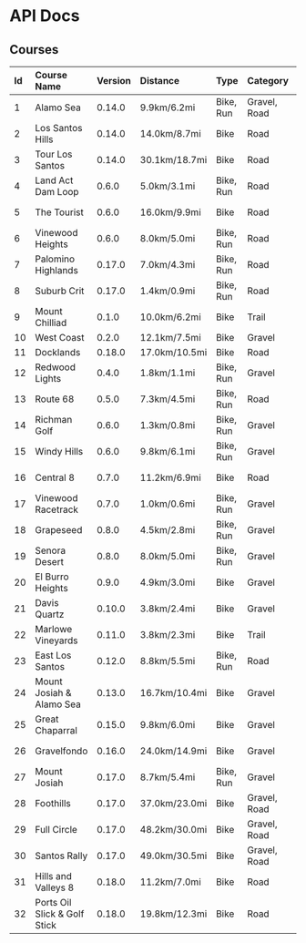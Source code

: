 # API Docs
## Courses

| Id   | Course Name                  | Version | Distance      | Type      | Category     | Fit File Status |
| :--- | :--------------------------- | :------ | :------------ | :-------- | :----------- | :-------------- |
| 1    | Alamo Sea                    | 0.14.0  | 9.9km/6.2mi   | Bike, Run | Gravel, Road | Not Recorded    |
| 2    | Los Santos Hills             | 0.14.0  | 14.0km/8.7mi  | Bike      | Road         | Not Recorded    |
| 3    | Tour Los Santos              | 0.14.0  | 30.1km/18.7mi | Bike      | Road         | Not Recorded    |
| 4    | Land Act Dam Loop            | 0.6.0   | 5.0km/3.1mi   | Bike, Run | Road         | Not Recorded    |
| 5    | The Tourist                  | 0.6.0   | 16.0km/9.9mi  | Bike      | Road         | Not Recorded    |
| 6    | Vinewood Heights             | 0.6.0   | 8.0km/5.0mi   | Bike, Run | Road         | Not Recorded    |
| 7    | Palomino Highlands           | 0.17.0  | 7.0km/4.3mi   | Bike, Run | Road         | Not Recorded    |
| 8    | Suburb Crit                  | 0.17.0  | 1.4km/0.9mi   | Bike, Run | Road         | Not Recorded    |
| 9    | Mount Chilliad               | 0.1.0   | 10.0km/6.2mi  | Bike      | Trail        | Not Recorded    |
| 10   | West Coast                   | 0.2.0   | 12.1km/7.5mi  | Bike      | Gravel       | Completed       |
| 11   | Docklands                    | 0.18.0  | 17.0km/10.5mi | Bike      | Road         | Completed       |
| 12   | Redwood Lights               | 0.4.0   | 1.8km/1.1mi   | Bike, Run | Gravel       | Completed       |
| 13   | Route 68                     | 0.5.0   | 7.3km/4.5mi   | Bike, Run | Road         | Not Recorded    |
| 14   | Richman Golf                 | 0.6.0   | 1.3km/0.8mi   | Bike, Run | Gravel       | Not Recorded    |
| 15   | Windy Hills                  | 0.6.0   | 9.8km/6.1mi   | Bike, Run | Gravel       | Completed       |
| 16   | Central 8                    | 0.7.0   | 11.2km/6.9mi  | Bike      | Road         | Not Recorded    |
| 17   | Vinewood Racetrack           | 0.7.0   | 1.0km/0.6mi   | Bike, Run | Gravel       | Completed       |
| 18   | Grapeseed                    | 0.8.0   | 4.5km/2.8mi   | Bike, Run | Gravel       | Completed       |
| 19   | Senora Desert                | 0.8.0   | 8.0km/5.0mi   | Bike, Run | Gravel       | Completed       |
| 20   | El Burro Heights             | 0.9.0   | 4.9km/3.0mi   | Bike      | Gravel       | Completed       |
| 21   | Davis Quartz                 | 0.10.0  | 3.8km/2.4mi   | Bike      | Gravel       | Completed       |
| 22   | Marlowe Vineyards            | 0.11.0  | 3.8km/2.3mi   | Bike      | Trail        | Not Recorded    |
| 23   | East Los Santos              | 0.12.0  | 8.8km/5.5mi   | Bike, Run | Road         | Not Recorded    |
| 24   | Mount Josiah & Alamo Sea     | 0.13.0  | 16.7km/10.4mi | Bike      | Gravel       | Not Recorded    |
| 25   | Great Chaparral              | 0.15.0  | 9.8km/6.0mi   | Bike      | Gravel       | Not Recorded    |
| 26   | Gravelfondo                  | 0.16.0  | 24.0km/14.9mi | Bike      | Gravel       | Not Recorded    |
| 27   | Mount Josiah                 | 0.17.0  | 8.7km/5.4mi   | Bike, Run | Gravel       | Not Recorded    |
| 28   | Foothills                    | 0.17.0  | 37.0km/23.0mi | Bike      | Gravel, Road | Not Recorded    |
| 29   | Full Circle                  | 0.17.0  | 48.2km/30.0mi | Bike      | Gravel, Road | Not Recorded    |
| 30   | Santos Rally                 | 0.17.0  | 49.0km/30.5mi | Bike      | Gravel, Road | Not Recorded    |
| 31   | Hills and Valleys 8          | 0.18.0  | 11.2km/7.0mi  | Bike      | Road         | Completed       |
| 32   | Ports Oil Slick & Golf Stick | 0.18.0  | 19.8km/12.3mi | Bike      | Road         | Completed       |
